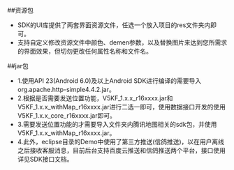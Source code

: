 
##资源包
* SDK的UI库提供了两套界面资源文件，任选一个放入项目的res文件夹内即可。
* 支持自定义修改资源文件中颜色、demen参数，以及替换图片来达到您所需求的界面效果，但切勿更改任何属性名称和文件名。

##jar包
* 1.使用API 23(Android 6.0)及以上Android SDK进行编译的需要导入org.apache.http-simple4.4.2.jar。
* 2.根据是否需要发送位置功能，V5KF_1.x.x_r16xxxx.jar和V5KF_1.x.x_withMap_r16xxxx.jar进行二选一即可，使用数据接口开发的使用V5KF_1.x.x_core_r16xxxx.jar即可。
* 3.需要发送位置功能的才需要导入文件夹内腾讯地图相关的sdk包，并使用V5KF_1.x.x_withMap_r16xxxx.jar。
* 4.此外，eclipse目录的Demo中使用了第三方推送(信鸽推送)，以在用户离线之后接收客服消息，目前后台支持百度云推送和信鸽推送两个平台，接口使用详见SDK接口文档。
